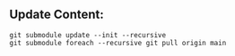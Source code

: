 ## Update Content:

```
git submodule update --init --recursive
git submodule foreach --recursive git pull origin main
```